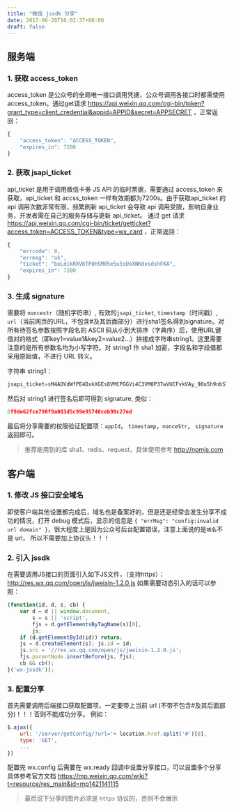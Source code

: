 ```yaml
---
title: "微信 jssdk 分享"
date: 2017-06-28T16:02:37+08:00
draft: false
---
```



## 服务端
### 1. 获取 access_token
access_token 是公众号的全局唯一接口调用凭据，公众号调用各接口时都需使用 access_token。通过get请求 https://api.weixin.qq.com/cgi-bin/token?grant_type=client_credential&appid=APPID&secret=APPSECRET ，正常返回：
```js
{
    "access_token": "ACCESS_TOKEN",
    "expires_in": 7200
}
```
### 2. 获取 jsapi_ticket
api_ticket 是用于调用微信卡券 JS API 的临时票据，需要通过 access_token 来获取，api_ticket 和 accss_token 一样有效期都为7200s。由于获取api_ticket 的api 调用次数非常有限，频繁刷新 api_ticket 会导致 api 调用受限，影响自身业务，开发者需在自己的服务存储与更新 api_ticket。
通过 get 请求 https://api.weixin.qq.com/cgi-bin/ticket/getticket?access_token=ACCESS_TOKEN&type=wx_card ，正常返回：
```js
{
    "errcode": 0,
    "errmsg": "ok",
    "ticket": "bxLdikRXVbTPdHSM05e5u5sUoXNKdvsdshFKA",
    "expires_in": 7200
}
```

### 3. 生成 signature
需要将 `noncestr`（随机字符串）, 有效的`jsapi_ticket`, `timestamp`（时间戳）, `url`（当前网页的URL，不包含#及其后面部分）进行sha1签名得到signature。对所有待签名参数按照字段名的 ASCII 码从小到大排序（字典序）后，使用URL键值对的格式（即key1=value1&key2=value2…）拼接成字符串string1。这里需要注意的是所有参数名均为小写字符。对 string1 作 sha1 加密，字段名和字段值都采用原始值，不进行 URL 转义。

字符串 string1：
```js
jsapi_ticket=sM4AOVdWfPE4DxkXGEs8VMCPGGVi4C3VM0P37wVUCFvkVAy_90u5h9nbSlYy3-Sl-HhTdfl2fzFy1AOcHKP7qg&noncestr=Wm3WZYTPz0wzccnW&timestamp=1414587457&url=http://mp.weixin.qq.com?params=value
```
然后对 string1 进行签名后即可得到 signature, 类似：
```js
0f9de62fce790f9a083d5c99e95740ceb90c27ed
```
最后将分享需要的权限验证配置项：`appId`， `timestamp`，`nonceStr`， `signature` 返回即可。
> 推荐能用到的库 sha1、redis、request，具体使用参考 http://npmjs.com

## 客户端
### 1. 修改 JS 接口安全域名
即使客户端其他设置都完成后，域名也是备案好的，但是还是经常会发生分享不成功的情况，打开 debug 模式后，显示的信息是 `{ "errMsg": "config:invalid url domain" }`，很大程度上是因为公众号后台配置错误，注意上面说的是`域名`不是 url， 所以不需要加上协议头！！！

### 2. 引入 jssdk
在需要调用JS接口的页面引入如下JS文件，（支持https）：http://res.wx.qq.com/open/js/jweixin-1.2.0.js
如果需要动态引入的话可以参照：
```js
(function(id, d, s, cb) {
    var d = d || window.document,
        s = s || 'script',
        fjs = d.getElementsByTagName(s)[0],
        js;
    if (d.getElementById(id)) return;
    js = d.createElement(s); js.id = id;
    js.src = '//res.wx.qq.com/open/js/jweixin-1.2.0.js';
    fjs.parentNode.insertBefore(js, fjs);
    cb && cb();
}('wx-jssdk'));
```

### 3. 配置分享
首先需要调用后端接口获取配置项，一定要带上当前 url (不带不包含#及其后面部分)！！！否则不能成功分享。
例如：
```js
$.ajax({
    url: '/server/getConfig/?url='+ location.href.split('#')[0],
    type: 'GET',
    ...
})
```
配置完 wx.config 后需要在 wx.ready 回调中设置分享接口，可以设置多个分享具体参考官方文档 https://mp.weixin.qq.com/wiki?t=resource/res_main&id=mp1421141115
> 最后说下分享的图片必须是 `https` 协议的，否则不会展示
